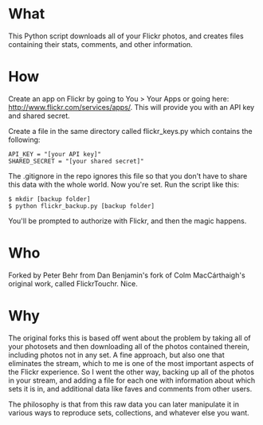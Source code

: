 # What

This Python script downloads all of your Flickr photos, and creates files containing their stats, comments, and other information.



# How

Create an app on Flickr by going to You > Your Apps or going here: http://www.flickr.com/services/apps/. This will provide you with an API key and shared secret.

Create a file in the same directory called flickr_keys.py which contains the following:

    API_KEY = "[your API key]"
    SHARED_SECRET = "[your shared secret]"

The .gitignore in the repo ignores this file so that you don't have to share this data with the whole world. Now you're set. Run the script like this:

    $ mkdir [backup folder]
    $ python flickr_backup.py [backup folder]

You'll be prompted to authorize with Flickr, and then the magic happens.



# Who

Forked by Peter Behr from Dan Benjamin's fork of Colm MacCárthaigh's original work, called FlickrTouchr. Nice.



# Why

The original forks this is based off went about the problem by taking all of your photosets and then downloading all of the photos contained therein, including photos not in any set. A fine approach, but also one that eliminates the stream, which to me is one of the most important aspects of the Flickr experience. So I went the other way, backing up all of the photos in your stream, and adding a file for each one with information about which sets it is in, and additional data like faves and comments from other users.

The philosophy is that from this raw data you can later manipulate it in various ways to reproduce sets, collections, and whatever else you want.